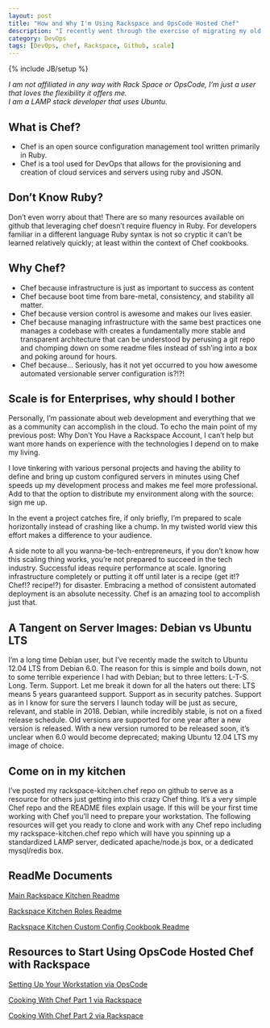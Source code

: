 ```yaml
---
layout: post
title: "How and Why I'm Using Rackspace and OpsCode Hosted Chef"
description: "I recently went through the exercise of migrating my old Debian servers on Rackspace configured using a shell script to the new Rackspace OpenCloud with OpsCode hosted Chef. This post outlines what Chef is, why I’ve chosen to utilize it, and provides a link and introduction to my github hosted rackspace-kitchen.chef repo"
category: DevOps
tags: [DevOps, chef, Rackspace, Github, scale]
---
```

{% include JB/setup %}

_I am not affiliated in any way with Rack Space or OpsCode, I’m just a user that loves the flexibility it offers me. <br/>I am a LAMP stack developer that uses Ubuntu._

What is Chef?
--------------
 - Chef is an open source configuration management tool written primarily in Ruby.
 - Chef is a tool used for DevOps that allows for the provisioning and creation of cloud services and servers using ruby and JSON.

Don’t Know Ruby?
--------------
Don’t even worry about that! There are so many resources available on github that leveraging chef doesn’t require fluency in Ruby. For developers familiar in a different language Ruby syntax is not so cryptic it can’t be learned relatively quickly; at least within the context of Chef cookbooks.

Why Chef?
--------------
 - Chef because infrastructure is just as important to success as content
 - Chef because boot time from bare-metal, consistency, and stability all matter.
 - Chef because version control is awesome and makes our lives easier.
 - Chef because managing infrastructure with the same best practices one manages a codebase with creates a fundamentally more stable and transparent architecture that can be understood by perusing a git repo and chomping down on some readme files instead of ssh’ing into a box and poking around for hours.
 - Chef because… Seriously, has it not yet occurred to you how awesome automated versionable server configuration is?!?!

Scale is for Enterprises, why should I bother
--------------
Personally, I’m passionate about web development and everything that we as a community can accomplish in the cloud.  To echo the main point of my previous post: Why Don’t You Have a Rackspace Account, I can’t help but want more hands on experience with the technologies I depend on to make my living.

I love tinkering with various personal projects and having the ability to define and bring up custom configured servers in minutes using Chef speeds up my development process and makes me feel more professional.  Add to that the option to distribute my environment along with the source: sign me up.

In the event a project catches fire, if only briefly, I’m prepared to scale horizontally instead of crashing like a chump.  In my twisted world view this effort makes a difference to your audience.

A side note to all you wanna-be-tech-entrepreneurs, if you don’t know how this scaling thing works, you’re not prepared to succeed in the tech industry.  Successful ideas require performance at scale.  Ignoring infrastructure completely or putting it off until later is a recipe (get it!? Chef!? recipe!?) for disaster.  Embracing a method of consistent automated deployment is an absolute necessity.  Chef is an amazing tool to accomplish just that.

A Tangent on Server Images: Debian vs Ubuntu LTS
--------------------------------------
I’m a long time Debian user, but I’ve recently made the switch to Ubuntu 12.04 LTS from Debian 6.0.  The reason for this is simple and boils down, not to some terrible experience I had with Debian; but to three letters: L-T-S.  Long.  Term.  Support.  Let me break it down for all the haters out there: LTS means 5 years guaranteed support.  Support as in security patches.  Support as in I know for sure the servers I launch today will be just as secure, relevant, and stable in 2018.  Debian, while incredibly stable, is not on a fixed release schedule.  Old versions are supported for one year after a new version is released.  With a new version rumored to be released soon, it’s unclear when 6.0 would become deprecated; making Ubuntu 12.04 LTS my image of choice.

Come on in my kitchen
----------------------
I’ve posted my rackspace-kitchen.chef repo on github to serve as a resource for others just getting into this crazy Chef thing.  It’s a very simple Chef repo and the README files explain usage.  If this will be your first time working with Chef you’ll need to prepare your workstation.  The following resources will get you ready to clone and work with any Chef repo including my rackspace-kitchen.chef repo which will have you spinning up a standardized LAMP server, dedicated apache/node.js box, or a dedicated mysql/redis box.

ReadMe Documents
-----------------
[Main Rackspace Kitchen Readme](https://github.com/MattSurabian/rackspace-kitchen.chef/blob/master/README.md)

[Rackspace Kitchen Roles Readme](https://github.com/MattSurabian/rackspace-kitchen.chef/tree/master/roles)

[Rackspace Kitchen Custom Config Cookbook Readme](https://github.com/MattSurabian/rackspace-kitchen.chef/tree/master/cookbooks/custom-config)


Resources to Start Using OpsCode Hosted Chef with Rackspace
----------------------------------------
[Setting Up Your Workstation via OpsCode](http://docs.opscode.com/install_workstation.html)

[Cooking With Chef Part 1 via Rackspace](http://devops.rackspace.com/cooking-with-chef.html#.UTQPdxk85uo)

[Cooking With Chef Part 2 via Rackspace](http://devops.rackspace.com/cooking-with-chef2.html#.UTQPhRk85uo)